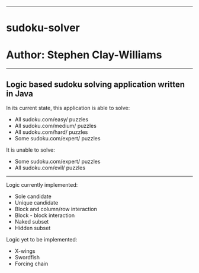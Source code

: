 -------------------------------
# sudoku-solver
# Author: Stephen Clay-Williams
-------------------------------

Logic based sudoku solving application written in Java
------------------------------------------------------

In its current state, this application is able to solve:
 - All sudoku.com/easy/ puzzles
 - All sudoku.com/medium/ puzzles
 - All sudoku.com/hard/ puzzles
 - Some sudoku.com/expert/ puzzles

It is unable to solve:
 - Some sudoku.com/expert/ puzzles
 - All sudoku.com/evil/ puzzles

-----------------------------

Logic currently implemented:
 - Sole candidate
 - Unique candidate
 - Block and column/row interaction
 - Block - block interaction
 - Naked subset
 - Hidden subset
 
 
 Logic yet to be implemented:
  - X-wings
  - Swordfish
  - Forcing chain
